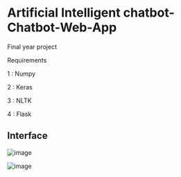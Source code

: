 # Artificial Intelligent chatbot-Chatbot-Web-App
Final year project

Requirements

1 : Numpy

2 : Keras

3 : NLTK

4 : Flask


## Interface

![image](https://user-images.githubusercontent.com/73760345/135816710-4899696b-7da6-46df-a3ba-f716b3776fd6.png)

![image](https://user-images.githubusercontent.com/73760345/135816996-24f1bc23-3dc9-40fa-9049-1b9f050e35fb.png)
